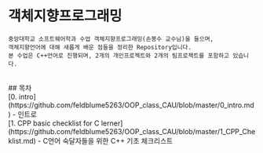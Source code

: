 # 객체지향프로그래밍

```
중앙대학교 소프트웨어학과 수업 객체지향프로그래밍(손봉수 교수님)을 들으며,
객체지향언어에 대해 새롭게 배운 점들을 정리한 Repository입니다.
본 수업은 C++언어로 진행되며, 2개의 개인프로젝트와 2개의 팀프로젝트를 포함하고 있습니다.
```
<br>
## 목차
<br>
[0. intro](https://github.com/feldblume5263/OOP_class_CAU/blob/master/0_intro.md) - 인트로
<br>
[1. CPP basic checklist for C lerner](https://github.com/feldblume5263/OOP_class_CAU/blob/master/1_CPP_Cheklist.md) - C언어 숙달자들을 위한 C++ 기초 체크리스트
